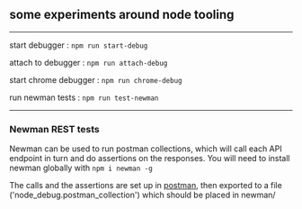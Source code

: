 ## some experiments around node tooling
---
start debugger : ``` npm run start-debug ```

attach to debugger : ``` npm run attach-debug ```

start chrome debugger : ``` npm run chrome-debug ```

run newman tests : ``` npm run test-newman ```

---

### Newman REST tests

Newman can be used to run postman collections, which will call each API endpoint in turn and do assertions on the responses. You will need to install newman globally with ``` npm i newman -g ```

The calls and the assertions are set up in [postman](https://www.getpostman.com/), then exported to a file ('node_debug.postman_collection') which should be placed in newman/
